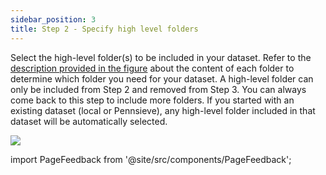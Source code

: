 ```yaml
---
sidebar_position: 3
title: Step 2 - Specify high level folders
---
```


Select the high-level folder(s) to be included in your dataset. Refer to the [description provided in the figure](./organize-dataset#background) about the content of each folder to determine which folder you need for your dataset. A high-level folder can only be included from Step 2 and removed from Step 3. You can always come back to this step to include more folders. If you started with an existing dataset (local or Pennsieve), any high-level folder included in that dataset will be automatically selected.

![](https://github.com/fairdataihub/SODA-for-SPARC/blob/main/docs/documentation/Organize-dataset/high-level-folders-1.gif?raw=true)

import PageFeedback from '@site/src/components/PageFeedback';

<PageFeedback />

